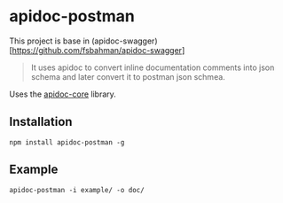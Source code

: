 # apidoc-postman
This project is base in (apidoc-swagger)[https://github.com/fsbahman/apidoc-swagger]
> It uses apidoc to convert inline documentation comments into json schema and later convert it to postman json schmea.

Uses the [apidoc-core](https://github.com/apidoc/apidoc-core) library.

## Installation

`npm install apidoc-postman -g`

## Example

`apidoc-postman -i example/ -o doc/`